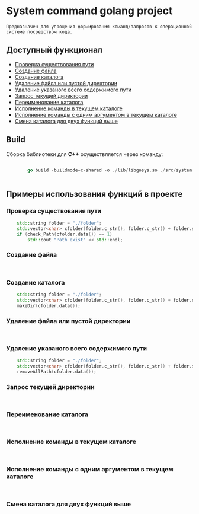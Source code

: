 # System command golang project

    Предназначен для упрощения формирования команд/запросов к операционной системе посредством кода.

## Доступный функционал


- [Проверка существования пути](#Проверка-существования-пути)
- [Создание файла](#создание-файла)
- [Создание каталога](#создание-каталога)
- [Удаление файла или пустой директории](#удаление-файла-или-пустой-директории)
- [Удаление указаного всего содержимого пути](#удаление-указаного-всего-содержимого-пути)
- [Запрос текущей директории](#запрос-текущей-директории)
- [Переименование каталога](#переименование-каталога)
- [Исполнение команды в текущем каталоге](#исполнение-команды-в-текущем-каталоге)
- [Исполнение команды с одним аргументом в текущем каталоге](#исполнение-команды-с-одним-аргументом-в-текущем-каталоге)
- [Смена каталога для двух функций выше](#смена-каталога-для-двух-функций-выше)

## Build

 Сборка библиотеки для **C++** осуществляется через команду:
    


``` go

        go build -buildmode=c-shared -o ./lib/libgosys.so ./src/system.go
    
```

## Примеры использования функций в проекте

### Проверка существования пути

``` cpp
    std::string folder = "./folder";
    std::vector<char> cfolder(folder.c_str(), folder.c_str() + folder.size() + 1);
    if (check_Path(cfolder.data()) == 1)
        std::cout "Path exist" << std::endl;
```

### Создание файла

``` cpp
    
```

### Создание каталога

``` cpp
    std::string folder = "./folder";
    std::vector<char> cfolder(folder.c_str(), folder.c_str() + folder.size() + 1);
    makeDir(cfolder.data());
```

### Удаление файла или пустой директории

``` cpp
    
```

### Удаление указаного всего содержимого пути

``` cpp
    std::string folder = "./folder";
    std::vector<char> cfolder(folder.c_str(), folder.c_str() + folder.size() + 1);
    removeAllPath(cfolder.data());
```

### Запрос текущей директории

``` cpp
    
```

### Переименование каталога

``` cpp
    
```

### Исполнение команды в текущем каталоге

``` cpp
    
```

### Исполнение команды с одним аргументом в текущем каталоге

``` cpp
    
```

### Смена каталога для двух функций выше

``` cpp
    
```